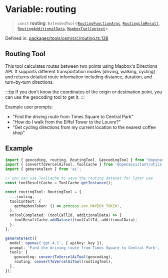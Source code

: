 # Variable: routing

> `const` **routing**: `ExtendedTool`\<[`RoutingFunctionArgs`](../type-aliases/RoutingFunctionArgs.md), [`RoutingLlmResult`](../type-aliases/RoutingLlmResult.md), [`RoutingAdditionalData`](../type-aliases/RoutingAdditionalData.md), [`MapboxToolContext`](../type-aliases/MapboxToolContext.md)\>

Defined in: [packages/tools/osm/src/routing.ts:138](https://github.com/geodaopenjs/openassistant/blob/0a6a7e7306d75a25dc968b3117f04cb7bd613bec/packages/tools/osm/src/routing.ts#L138)

## Routing Tool

This tool calculates routes between two points using Mapbox's Directions API.
It supports different transportation modes (driving, walking, cycling) and returns
detailed route information including distance, duration, and turn-by-turn directions.

:::tip
If you don't know the coordinates of the origin or destination point, you can use the geocoding tool to get it.
:::

Example user prompts:
- "Find the driving route from Times Square to Central Park"
- "How do I walk from the Eiffel Tower to the Louvre?"
- "Get cycling directions from my current location to the nearest coffee shop"

## Example

```typescript
import { geocoding, routing, RoutingTool, GeocodingTool } from "@openassistant/osm";
import { convertToVercelAiTool, ToolCache } from '@openassistant/utils';
import { generateText } from 'ai';

// you can use ToolCache to save the routing dataset for later use
const toolResultCache = ToolCache.getInstance();

const routingTool: RoutingTool = {
  ...routing,
  toolContext: {
    getMapboxToken: () => process.env.MAPBOX_TOKEN!,
  },
  onToolCompleted: (toolCallId, additionalData) => {
    toolResultCache.addDataset(toolCallId, additionalData);
  },
};

generateText({
  model: openai('gpt-4.1', { apiKey: key }),
  prompt: 'Find the driving route from Times Square to Central Park',
  tools: {
    geocoding: convertToVercelAiTool(geocoding),
    routing: convertToVercelAiTool(routingTool),
  },
});
```
